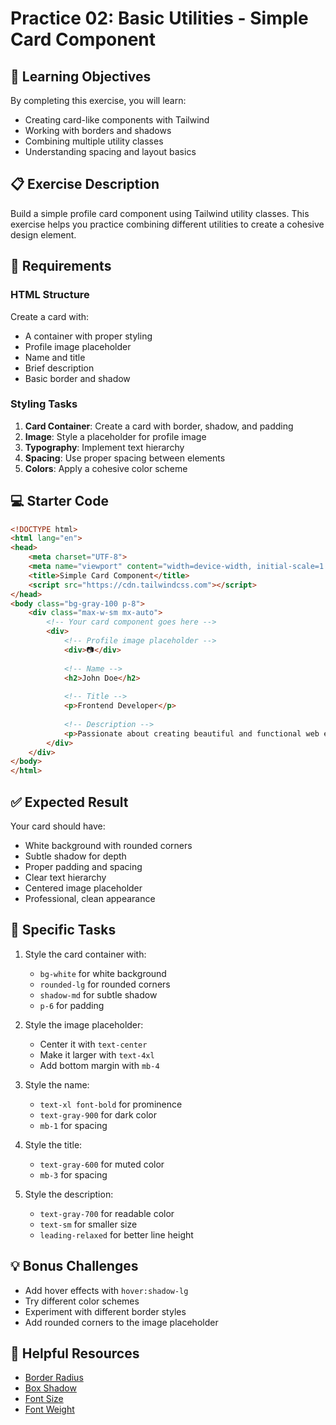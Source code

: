 # Practice 02: Basic Utilities - Simple Card Component

## 🎯 Learning Objectives

By completing this exercise, you will learn:

- Creating card-like components with Tailwind
- Working with borders and shadows
- Combining multiple utility classes
- Understanding spacing and layout basics

## 📋 Exercise Description

Build a simple profile card component using Tailwind utility classes. This exercise helps you practice combining different utilities to create a cohesive design element.

## 🔧 Requirements

### HTML Structure
Create a card with:
- A container with proper styling
- Profile image placeholder
- Name and title
- Brief description
- Basic border and shadow

### Styling Tasks
1. **Card Container**: Create a card with border, shadow, and padding
2. **Image**: Style a placeholder for profile image
3. **Typography**: Implement text hierarchy
4. **Spacing**: Use proper spacing between elements
5. **Colors**: Apply a cohesive color scheme

## 💻 Starter Code

```html
<!DOCTYPE html>
<html lang="en">
<head>
    <meta charset="UTF-8">
    <meta name="viewport" content="width=device-width, initial-scale=1.0">
    <title>Simple Card Component</title>
    <script src="https://cdn.tailwindcss.com"></script>
</head>
<body class="bg-gray-100 p-8">
    <div class="max-w-sm mx-auto">
        <!-- Your card component goes here -->
        <div>
            <!-- Profile image placeholder -->
            <div>📷</div>
            
            <!-- Name -->
            <h2>John Doe</h2>
            
            <!-- Title -->
            <p>Frontend Developer</p>
            
            <!-- Description -->
            <p>Passionate about creating beautiful and functional web experiences with modern technologies.</p>
        </div>
    </div>
</body>
</html>
```

## ✅ Expected Result

Your card should have:
- White background with rounded corners
- Subtle shadow for depth
- Proper padding and spacing
- Clear text hierarchy
- Centered image placeholder
- Professional, clean appearance

## 🎯 Specific Tasks

1. Style the card container with:
   - `bg-white` for white background
   - `rounded-lg` for rounded corners
   - `shadow-md` for subtle shadow
   - `p-6` for padding

2. Style the image placeholder:
   - Center it with `text-center`
   - Make it larger with `text-4xl`
   - Add bottom margin with `mb-4`

3. Style the name:
   - `text-xl font-bold` for prominence
   - `text-gray-900` for dark color
   - `mb-1` for spacing

4. Style the title:
   - `text-gray-600` for muted color
   - `mb-3` for spacing

5. Style the description:
   - `text-gray-700` for readable color
   - `text-sm` for smaller size
   - `leading-relaxed` for better line height

## 💡 Bonus Challenges

- Add hover effects with `hover:shadow-lg`
- Try different color schemes
- Experiment with different border styles
- Add rounded corners to the image placeholder

## 🔗 Helpful Resources

- [Border Radius](https://tailwindcss.com/docs/border-radius)
- [Box Shadow](https://tailwindcss.com/docs/box-shadow)
- [Font Size](https://tailwindcss.com/docs/font-size)
- [Font Weight](https://tailwindcss.com/docs/font-weight)
